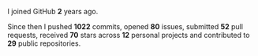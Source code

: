 I joined GitHub **2** years ago.

Since then I pushed **1022** commits, opened **80** issues, submitted **52** pull requests, received **70** stars across **12** personal projects and contributed to **29** public repositories.

